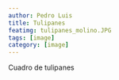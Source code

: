 ```yaml
---
author: Pedro Luis
title: Tulipanes
featimg: tulipanes_molino.JPG
tags: [image]
category: [image]
---
```

Cuadro de tulipanes
